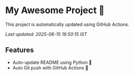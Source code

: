# My Awesome Project 🚀

This project is automatically updated using GitHub Actions.

_Last updated: 2025-06-15 16:50:15 IST_

## Features
- Auto-update README using Python 🐍
- Auto Git push with GitHub Actions 🤖
